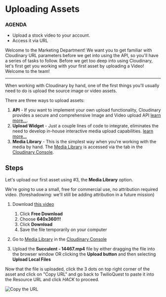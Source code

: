 # Uploading Assets

<div class="aside">
<h3>AGENDA</h3>
<ul>
  <li>Upload a stock video to your account.</li>
  <li>Access it via URL</li>
</ul>
</div>

Welcome to the Marketing Department! We want you to get familiar with Cloudinary URL parameters before we get into using the API, so you'll have a series of tasks to follow. Before we get too deep into using Cloudinary, let's first get you working with your first asset by uploading a Video! Welcome to the team!

********************

When working with Cloudinary by hand, one of the first things you'll usually need to do is upload the source image or video assets.

There are three ways to upload assets:
1. **API** - If you want to implement your own upload functionality, Cloudinary provides a secure and comprehensive Image and Video upload API [learn more...](https://cloudinary.com/documentation/upload_images#uploading_with_a_direct_call_to_the_rest_api?utm_source=twilio&utm_medium=event&utm_campaign=cloudinary-twilioquest-2021).
2. **Upload Widget** - Just a couple lines of code to integrate, eliminates the need to develop in-house interactive media upload capabilities. [learn more...](https://cloudinary.com/documentation/upload_widget?utm_source=twilio&utm_medium=event&utm_campaign=cloudinary-twilioquest-2021)
3. **Media Library** - This is the simplest way when you're working with the media by hand. The [Media Library](https://cloudinary.com/console/media_library?utm_source=twilio&utm_medium=event&utm_campaign=cloudinary-twilioquest-2021) is accessed via the tab in the [Cloudinary Console](https://cloudinary.com/console?utm_source=twilio&utm_medium=event&utm_campaign=cloudinary-twilioquest-2021).

## Steps
Let's upload our first asset using #3, the **Media Library** option. 

We're going to use a small, free for commercial use, no attribution required video. (foreshadowing: we'll still be adding attribution in a future mission)

1. Download [this video](https://pixabay.com/videos/succulent-lemon-pig-face-flower-14467/)
    1. Click **Free Download**
    2. Choose **640x360!!!**
    3. Click **Download**
    4. Save the file temporarily on your computer
2. Go to [Media Library](https://cloudinary.com/console/media_library?utm_source=twilio&utm_medium=event&utm_campaign=cloudinary-twilioquest-2021) in the [Cloudinary Console](https://cloudinary.com/console?utm_source=twilio&utm_medium=event&utm_campaign=cloudinary-twilioquest-2021) 

3. Upload the **Succulent - 14467.mp4** file by either dragging the file into the browser window OR clicking the **Upload button** and then selecting **Upload Local Files**

Now that the file is uploaded, click the 3 dots on top right corner of the asset and click on "Copy URL" and go back to TwilioQuest to paste it into the Resource URL and click _HACK_ to proceed.

![Copy the URL](https://res.cloudinary.com/tessamero/image/upload/v1629233547/TwilioQuest/copy_url.png)


    
    


